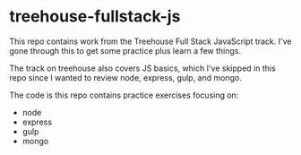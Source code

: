# treehouse-fullstack-js

This repo contains work from the Treehouse Full Stack JavaScript track.  I've gone through this to get some practice plus learn a few things. 

The track on treehouse also covers JS basics, which I've skipped in this repo since I wanted to review node, express, gulp, and mongo.  

The code is this repo contains practice exercises focusing on:

* node 
* express
* gulp
* mongo


